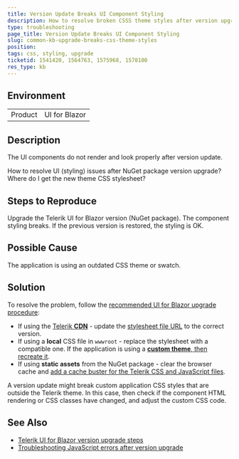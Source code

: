 ```yaml
---
title: Version Update Breaks UI Component Styling
description: How to resolve broken CSSS theme styles after version upgrade of Telerik UI for Blazor
type: troubleshooting
page_title: Version Update Breaks UI Component Styling
slug: common-kb-upgrade-breaks-css-theme-styles
position: 
tags: css, styling, upgrade
ticketid: 1541420, 1564763, 1575968, 1578100
res_type: kb
---
```


## Environment

<table>
    <tbody>
        <tr>
          <td>Product</td>
          <td>UI for Blazor</td>
        </tr>
    </tbody>
</table>

## Description

The UI components do not render and look properly after version update.

How to resolve UI (styling) issues after NuGet package version upgrade? Where do I get the new theme CSS stylesheet?

## Steps to Reproduce

Upgrade the Telerik UI for Blazor version (NuGet package). The component styling breaks. If the previous version is restored, the styling is OK.

## Possible Cause

The application is using an outdated CSS theme or swatch.

## Solution

To resolve the problem, follow the [recommended UI for Blazor upgrade procedure](slug://upgrade-tutorial):

* If using the [Telerik **CDN**](slug://common-features-cdn) - update the [stylesheet file URL](slug://themes-overview#using-a-theme) to the correct version.
* If using a **local** CSS file in `wwwroot` - replace the stylesheet with a compatible one. If the application is using a [**custom theme**, then recreate it](slug://themes-customize).
* If using **static assets** from the NuGet package - clear the browser cache and [add a cache buster for the Telerik CSS and JavaScript files](slug://common-kb-browser-cache-buster).

A version update might break custom application CSS styles that are outside the Telerik theme. In this case, then check if the component HTML rendering or CSS classes have changed, and adjust the custom CSS code.

## See Also

* [Telerik UI for Blazor version upgrade steps](slug://upgrade-tutorial)
* [Troubleshooting JavaScript errors after version upgrade](slug://common-kb-cannot-read-properties-of-null-reading-addeventlistener)
